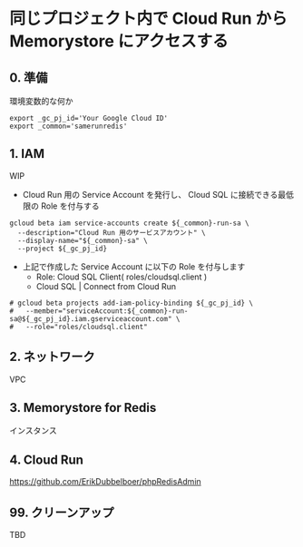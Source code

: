 # 同じプロジェクト内で Cloud Run から Memorystore にアクセスする


## 0. 準備

環境変数的な何か

```
export _gc_pj_id='Your Google Cloud ID'
export _common='samerunredis'
```

## 1. IAM

WIP

+ Cloud Run 用の Service Account を発行し、 Cloud SQL に接続できる最低限の Role を付与する

```
gcloud beta iam service-accounts create ${_common}-run-sa \
  --description="Cloud Run 用のサービスアカウント" \
  --display-name="${_common}-sa" \
  --project ${_gc_pj_id}
```

+ 上記で作成した Service Account に以下の Role を付与します
  + Role: Cloud SQL Client( roles/cloudsql.client )
  + Cloud SQL | Connect from Cloud Run

```
# gcloud beta projects add-iam-policy-binding ${_gc_pj_id} \
#   --member="serviceAccount:${_common}-run-sa@${_gc_pj_id}.iam.gserviceaccount.com" \
#   --role="roles/cloudsql.client"
```

## 2. ネットワーク

VPC

## 3. Memorystore for Redis

インスタンス

## 4. Cloud Run

https://github.com/ErikDubbelboer/phpRedisAdmin

## 99. クリーンアップ

TBD
